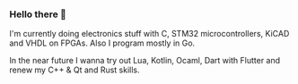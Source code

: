 ### Hello there 👋

I'm currently doing electronics stuff with C, STM32 microcontrollers, KiCAD and VHDL on FPGAs. Also I program mostly in Go.

In the near future I wanna try out Lua, Kotlin, Ocaml, Dart with Flutter and renew my C++ & Qt and Rust skills.

<!--
**fsasm/fsasm** is a ✨ _special_ ✨ repository because its `README.md` (this file) appears on your GitHub profile.

Here are some ideas to get you started:

- 🔭 I’m currently working on ...
- 🌱 I’m currently learning ...
- 👯 I’m looking to collaborate on ...
- 🤔 I’m looking for help with ...
- 💬 Ask me about ...
- 📫 How to reach me: ...
- 😄 Pronouns: ...
- ⚡ Fun fact: ...
-->
